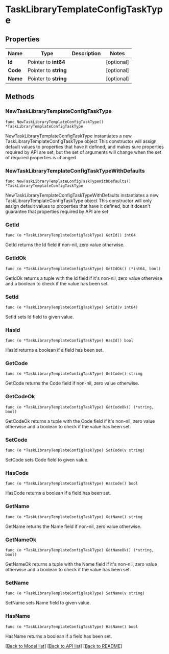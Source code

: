 # TaskLibraryTemplateConfigTaskType

## Properties

Name | Type | Description | Notes
------------ | ------------- | ------------- | -------------
**Id** | Pointer to **int64** |  | [optional] 
**Code** | Pointer to **string** |  | [optional] 
**Name** | Pointer to **string** |  | [optional] 

## Methods

### NewTaskLibraryTemplateConfigTaskType

`func NewTaskLibraryTemplateConfigTaskType() *TaskLibraryTemplateConfigTaskType`

NewTaskLibraryTemplateConfigTaskType instantiates a new TaskLibraryTemplateConfigTaskType object
This constructor will assign default values to properties that have it defined,
and makes sure properties required by API are set, but the set of arguments
will change when the set of required properties is changed

### NewTaskLibraryTemplateConfigTaskTypeWithDefaults

`func NewTaskLibraryTemplateConfigTaskTypeWithDefaults() *TaskLibraryTemplateConfigTaskType`

NewTaskLibraryTemplateConfigTaskTypeWithDefaults instantiates a new TaskLibraryTemplateConfigTaskType object
This constructor will only assign default values to properties that have it defined,
but it doesn't guarantee that properties required by API are set

### GetId

`func (o *TaskLibraryTemplateConfigTaskType) GetId() int64`

GetId returns the Id field if non-nil, zero value otherwise.

### GetIdOk

`func (o *TaskLibraryTemplateConfigTaskType) GetIdOk() (*int64, bool)`

GetIdOk returns a tuple with the Id field if it's non-nil, zero value otherwise
and a boolean to check if the value has been set.

### SetId

`func (o *TaskLibraryTemplateConfigTaskType) SetId(v int64)`

SetId sets Id field to given value.

### HasId

`func (o *TaskLibraryTemplateConfigTaskType) HasId() bool`

HasId returns a boolean if a field has been set.

### GetCode

`func (o *TaskLibraryTemplateConfigTaskType) GetCode() string`

GetCode returns the Code field if non-nil, zero value otherwise.

### GetCodeOk

`func (o *TaskLibraryTemplateConfigTaskType) GetCodeOk() (*string, bool)`

GetCodeOk returns a tuple with the Code field if it's non-nil, zero value otherwise
and a boolean to check if the value has been set.

### SetCode

`func (o *TaskLibraryTemplateConfigTaskType) SetCode(v string)`

SetCode sets Code field to given value.

### HasCode

`func (o *TaskLibraryTemplateConfigTaskType) HasCode() bool`

HasCode returns a boolean if a field has been set.

### GetName

`func (o *TaskLibraryTemplateConfigTaskType) GetName() string`

GetName returns the Name field if non-nil, zero value otherwise.

### GetNameOk

`func (o *TaskLibraryTemplateConfigTaskType) GetNameOk() (*string, bool)`

GetNameOk returns a tuple with the Name field if it's non-nil, zero value otherwise
and a boolean to check if the value has been set.

### SetName

`func (o *TaskLibraryTemplateConfigTaskType) SetName(v string)`

SetName sets Name field to given value.

### HasName

`func (o *TaskLibraryTemplateConfigTaskType) HasName() bool`

HasName returns a boolean if a field has been set.


[[Back to Model list]](../README.md#documentation-for-models) [[Back to API list]](../README.md#documentation-for-api-endpoints) [[Back to README]](../README.md)


